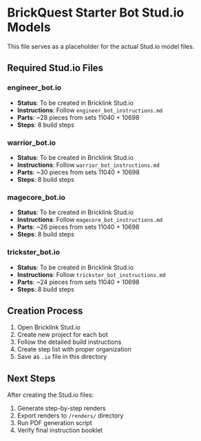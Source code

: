# BrickQuest Starter Bot Stud.io Models

This file serves as a placeholder for the actual Stud.io model files.

## Required Stud.io Files

### engineer_bot.io
- **Status**: To be created in Bricklink Stud.io
- **Instructions**: Follow `engineer_bot_instructions.md`
- **Parts**: ~28 pieces from sets 11040 + 10698
- **Steps**: 8 build steps

### warrior_bot.io
- **Status**: To be created in Bricklink Stud.io
- **Instructions**: Follow `warrior_bot_instructions.md`
- **Parts**: ~30 pieces from sets 11040 + 10698
- **Steps**: 8 build steps

### magecore_bot.io
- **Status**: To be created in Bricklink Stud.io
- **Instructions**: Follow `magecore_bot_instructions.md`
- **Parts**: ~26 pieces from sets 11040 + 10698
- **Steps**: 8 build steps

### trickster_bot.io
- **Status**: To be created in Bricklink Stud.io
- **Instructions**: Follow `trickster_bot_instructions.md`
- **Parts**: ~24 pieces from sets 11040 + 10698
- **Steps**: 8 build steps

## Creation Process

1. Open Bricklink Stud.io
2. Create new project for each bot
3. Follow the detailed build instructions
4. Create step list with proper organization
5. Save as `.io` file in this directory

## Next Steps

After creating the Stud.io files:
1. Generate step-by-step renders
2. Export renders to `/renders/` directory
3. Run PDF generation script
4. Verify final instruction booklet
